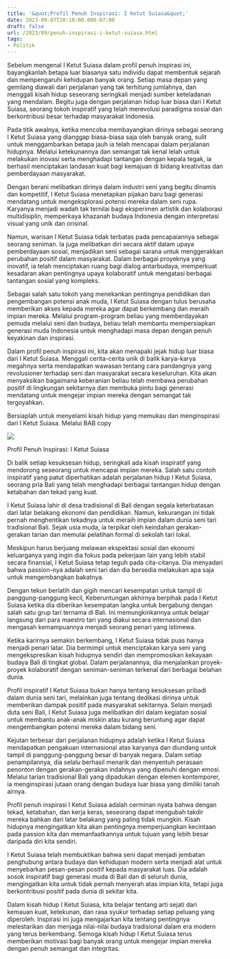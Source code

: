 ```yaml
---
title: '&quot;Profil Penuh Inspirasi: I Ketut Suiasa&quot;'
date: 2023-09-07T20:18:00.000-07:00
draft: false
url: /2023/09/penuh-inspirasi-i-ketut-suiasa.html
tags: 
- Politik
---
```


  

Sebelum mengenal I Ketut Suiasa dalam profil penuh inspirasi ini, bayangkanlah betapa luar biasanya satu individu dapat membentuk sejarah dan mempengaruhi kehidupan banyak orang. Setiap masa depan yang gemilang diawali dari perjalanan yang tak terhitung jumlahnya, dan menggali kisah hidup seseorang seringkali menjadi sumber keteladanan yang mendalam. Begitu juga dengan perjalanan hidup luar biasa dari I Ketut Suiasa, seorang tokoh inspiratif yang telah merevolusi paradigma sosial dan berkontribusi besar terhadap masyarakat Indonesia.

  

Pada titik awalnya, ketika mencoba membayangkan dirinya sebagai seorang I Ketut Suiasa yang dianggap biasa-biasa saja oleh banyak orang, sulit untuk menggambarkan betapa jauh ia telah mencapai dalam perjalanan hidupnya. Melalui ketekunannya dan semangat tak kenal lelah untuk melakukan inovasi serta menghadapi tantangan dengan kepala tegak, ia berhasil menciptakan landasan kuat bagi kemajuan di bidang kreativitas dan pemberdayaan masyarakat.

  

Dengan berani melibatkan dirinya dalam industri seni yang begitu dinamis dan kompetitif, I Ketut Suiasa menetapkan pijakan baru bagi generasi mendatang untuk mengeksplorasi potensi mereka dalam seni rupa. Karyanya menjadi wadah tak ternilai bagi eksperimen artistik dan kolaborasi multidisiplin, memperkaya khazanah budaya Indonesia dengan interpretasi visual yang unik dan orisinal.

  

Namun, warisan I Ketut Suiasa tidak terbatas pada pencapaiannya sebagai seorang seniman. Ia juga melibatkan diri secara aktif dalam upaya pemberdayaan sosial, menjadikan seni sebagai sarana untuk menggerakkan perubahan positif dalam masyarakat. Dalam berbagai proyeknya yang inovatif, ia telah menciptakan ruang bagi dialog antarbudaya, memperkuat kesadaran akan pentingnya upaya kolaboratif untuk mengatasi berbagai tantangan sosial yang kompleks.

  

Sebagai salah satu tokoh yang menekankan pentingnya pendidikan dan pengembangan potensi anak muda, I Ketut Suiasa dengan tulus berusaha memberikan akses kepada mereka agar dapat berkembang dan meraih impian mereka. Melalui program-program beliau yang memberdayakan pemuda melalui seni dan budaya, beliau telah membantu mempersiapkan generasi muda Indonesia untuk menghadapi masa depan dengan penuh keyakinan dan inspirasi.

  

Dalam profil penuh inspirasi ini, kita akan menapaki jejak hidup luar biasa dari I Ketut Suiasa. Menggali cerita-cerita unik di balik karya-karya megahnya serta mendapatkan wawasan tentang cara pandangnya yang revolusioner terhadap seni dan masyarakat secara keseluruhan. Kita akan menyaksikan bagaimana keberanian beliau telah membawa perubahan positif di lingkungan sekitarnya dan membuka pintu bagi generasi mendatang untuk mengejar impian mereka dengan semangat tak tergoyahkan.

  

Bersiaplah untuk menyelami kisah hidup yang memukau dan menginspirasi dari I Ketut Suiasa. Melalui BAB copy

  

![](https://www.nusabali.com/article_images/86124/suiasa-perolehan-9464-persen-suara-berkat-keperc-800-2020-12-11-134148_0.jpg)

  

Profil Penuh Inspirasi: I Ketut Suiasa

  

Di balik setiap kesuksesan hidup, seringkali ada kisah inspiratif yang mendorong seseorang untuk mencapai impian mereka. Salah satu contoh inspiratif yang patut diperhatikan adalah perjalanan hidup I Ketut Suiasa, seorang pria Bali yang telah menghadapi berbagai tantangan hidup dengan ketabahan dan tekad yang kuat.

  

I Ketut Suiasa lahir di desa tradisional di Bali dengan segala keterbatasan dari latar belakang ekonomi dan pendidikan. Namun, kekurangan ini tidak pernah menghentikan tekadnya untuk meraih impian dalam dunia seni tari tradisional Bali. Sejak usia muda, ia terpikat oleh keindahan gerakan-gerakan tarian dan memulai pelatihan formal di sekolah tari lokal.

  

Meskipun harus berjuang melawan ekspektasi sosial dan ekonomi keluarganya yang ingin dia fokus pada pekerjaan lain yang lebih stabil secara finansial, I Ketut Suiasa tetap teguh pada cita-citanya. Dia menyadari bahwa passion-nya adalah seni tari dan dia bersedia melakukan apa saja untuk mengembangkan bakatnya.

  

Dengan tekun berlatih dan gigih mencari kesempatan untuk tampil di panggung-panggung kecil, Keberuntungan akhirnya berpihak pada I Ketut Suiasa ketika dia diberikan kesempatan langka untuk bergabung dengan salah satu grup tari ternama di Bali. Ini memungkinkannya untuk belajar langsung dari para maestro tari yang diakui secara internasional dan mengasah kemampuannya menjadi seorang penari yang istimewa.

  

Ketika karirnya semakin berkembang, I Ketut Suiasa tidak puas hanya menjadi penari latar. Dia bermimpi untuk menciptakan karya seni yang mengekspresikan kisah hidupnya sendiri dan mempromosikan kekayaan budaya Bali di tingkat global. Dalam perjalanannya, dia menjalankan proyek-proyek kolaboratif dengan seniman-seniman terkenal dari berbagai belahan dunia.

  

Profil inspiratif I Ketut Suiasa bukan hanya tentang kesuksesan pribadi dalam dunia seni tari, melainkan juga tentang dedikasi dirinya untuk memberikan dampak positif pada masyarakat sekitarnya. Selain menjadi duta seni Bali, I Ketut Suiasa juga melibatkan diri dalam kegiatan sosial untuk membantu anak-anak miskin atau kurang beruntung agar dapat mengembangkan potensi mereka dalam bidang seni.

  

Kejutan terbesar dari perjalanan hidupnya adalah ketika I Ketut Suiasa mendapatkan pengakuan internasional atas karyanya dan diundang untuk tampil di panggung-panggung besar di banyak negara. Dalam setiap penampilannya, dia selalu berhasil menarik dan menyentuh perasaan penonton dengan gerakan-gerakan indahnya yang dipenuhi dengan emosi. Melalui tarian tradisional Bali yang dipadukan dengan elemen kontemporer, ia menginspirasi jutaan orang dengan budaya luar biasa yang dimiliki tanah airnya.

  

Profil penuh inspirasi I Ketut Suiasa adalah cerminan nyata bahwa dengan tekad, ketabahan, dan kerja keras, seseorang dapat mengubah takdir mereka bahkan dari latar belakang yang paling tidak mungkin. Kisah hidupnya mengingatkan kita akan pentingnya memperjuangkan kecintaan pada passion kita dan memanfaatkannya untuk tujuan yang lebih besar daripada diri kita sendiri.

  

I Ketut Suiasa telah membuktikan bahwa seni dapat menjadi jembatan penghubung antara budaya dan kehidupan modern serta menjadi alat untuk menyebarkan pesan-pesan positif kepada masyarakat luas. Dia adalah sosok inspiratif bagi generasi muda di Bali dan di seluruh dunia, mengingatkan kita untuk tidak pernah menyerah atas impian kita, tetapi juga berkontribusi positif pada dunia di sekitar kita.

  

Dalam kisah hidup I Ketut Suiasa, kita belajar tentang arti sejati dari kemauan kuat, ketekunan, dan rasa syukur terhadap setiap peluang yang diperoleh. Inspirasi ini juga mengajarkan kita tentang pentingnya melestarikan dan menjaga nilai-nilai budaya tradisional dalam era modern yang terus berkembang. Semoga kisah hidup I Ketut Suiasa terus memberikan motivasi bagi banyak orang untuk mengejar impian mereka dengan penuh semangat dan integritas.